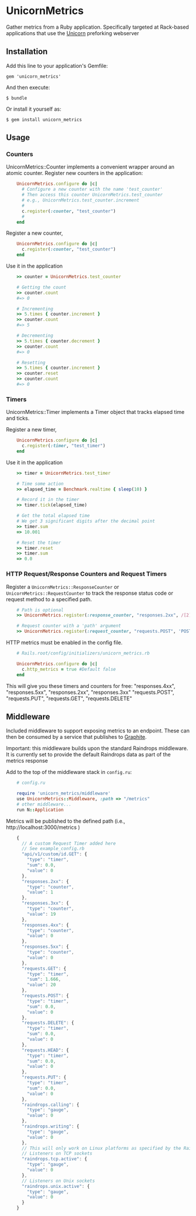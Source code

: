 
# UnicornMetrics

Gather metrics from a Ruby application. Specifically targeted at Rack-based applications that use the [Unicorn](http://unicorn.bogomips.org) preforking webserver

## Installation

Add this line to your application's Gemfile:

    gem 'unicorn_metrics'

And then execute:

    $ bundle

Or install it yourself as:

    $ gem install unicorn_metrics

## Usage

### Counters

UnicornMetrics::Counter implements a convenient wrapper around an atomic counter.
Register new counters in the application:

```ruby
    UnicornMetrics.configure do |c|
      # Configure a new counter with the name 'test_counter'
      # Then access this counter UnicornMetrics.test_counter
      # e.g., UnicornMetrics.test_counter.increment
      #
      c.register(:counter, "test_counter")
      #
    end
```

Register a new counter,

```ruby
    UnicornMetrics.configure do |c|
      c.register(:counter, "test_counter")
    end
```

Use it in the application

```ruby
    >> counter = UnicornMetrics.test_counter

    # Getting the count
    >> counter.count
    #=> 0

    # Incrementing
    >> 5.times { counter.increment }
    >> counter.count
    #=> 5

    # Decrementing
    >> 5.times { counter.decrement }
    >> counter.count
    #=> 0

    # Resetting
    >> 5.times { counter.increment }
    >> counter.reset
    >> counter.count
    #=> 0
```

### Timers

UnicornMetrics::Timer implements a Timer object that tracks elapsed time and ticks.

Register a new timer,

```ruby
    UnicornMetrics.configure do |c|
      c.register(:timer, "test_timer")
    end
```

Use it in the application

```ruby
    >> timer = UnicornMetrics.test_timer

    # Time some action
    >> elapsed_time = Benchmark.realtime { sleep(10) }

    # Record it in the timer
    >> timer.tick(elapsed_time)

    # Get the total elapsed time
    # We get 3 significant digits after the decimal point
    >> timer.sum
    => 10.001

    # Reset the timer
    >> timer.reset
    >> timer.sum
    => 0.0
```



### HTTP Request/Response Counters and Request Timers

Register a `UnicornMetrics::ResponseCounter` or `UnicornMetrics::RequestCounter` to track
the response status code or request method to a specified path.

```ruby
    # Path is optional
    >> UnicornMetrics.register(:response_counter, "responses.2xx", /[2]\d{2}/)

    # Request counter with a 'path' argument
    >> UnicornMetrics.register(:request_counter, "requests.POST", 'POST', /^\/my_endpoint\/$/)
```

HTTP metrics must be enabled in the config file.

```ruby
    # Rails.root/config/initializers/unicorn_metrics.rb

    UnicornMetrics.configure do |c|
      c.http_metrics = true #Default false
    end
```

This will give you these timers and counters for free: "responses.4xx", "responses.5xx", "responses.2xx", "responses.3xx"
"requests.POST", "requests.PUT", "requests.GET", "requests.DELETE"

## Middleware
Included middleware to support exposing metrics to an endpoint. These can then be consumed
by a service that publishes to [Graphite](http://graphite.wikidot.com/).

Important: this middleware builds upon the standard Raindrops middleware.
It is currently set to provide the default Raindrops data as part of the metrics response

Add to the top of the middleware stack in `config.ru`:

```ruby
    # config.ru

    require 'unicorn_metrics/middleware'
    use UnicornMetrics::Middleware, :path => "/metrics"
    # other middleware...
    run N::Application
```

Metrics will be published to the defined path (i.e., http://localhost:3000/metrics )

```javascript
    {
      // A custom Request Timer added here
      // See example_config.rb
      "api/v1/custom/id.GET": {
        "type": "timer",
        "sum": 0.0,
        "value": 0
      },
      "responses.2xx": {
        "type": "counter",
        "value": 1
      },
      "responses.3xx": {
        "type": "counter",
        "value": 19
      },
      "responses.4xx": {
        "type": "counter",
        "value": 0
      },
      "responses.5xx": {
        "type": "counter",
        "value": 0
      },
      "requests.GET": {
        "type": "timer",
        "sum": 1.666,
        "value": 20
      },
      "requests.POST": {
        "type": "timer",
        "sum": 0.0,
        "value": 0
      },
      "requests.DELETE": {
        "type": "timer",
        "sum": 0.0,
        "value": 0
      },
      "requests.HEAD": {
        "type": "timer",
        "sum": 0.0,
        "value": 0
      },
      "requests.PUT": {
        "type": "timer",
        "sum": 0.0,
        "value": 0
      },
      "raindrops.calling": {
        "type": "gauge",
        "value": 0
      },
      "raindrops.writing": {
        "type": "gauge",
        "value": 0
      },
      // This will only work on Linux platforms as specified by the Raindrops::Middleware
      // Listeners on TCP sockets
      "raindrops.tcp.active": {
        "type": "gauge",
        "value": 0
      },
      // Listeners on Unix sockets
      "raindrops.unix.active": {
        "type": "gauge",
        "value": 0
      }
    }
```
